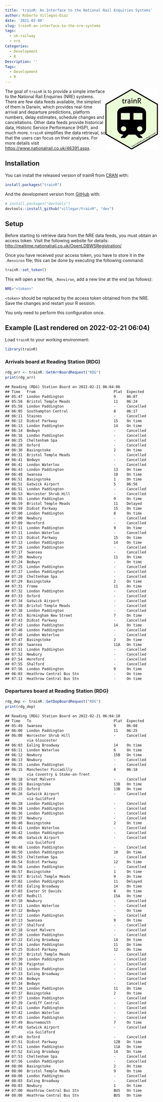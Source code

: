```yaml
---
title: 'trainR: An Interface to the National Rail Enquiries Systems'
author: Roberto Villegas-Diaz
date: '2021-02-08'
slug: trainR-an-interface-to-the-nre-systems
tags:
  - uk-railway
  - nre
Categories:
  - Development
  - R
Description: ''
Tags:
  - Development
  - R
---
```


<img src="https://raw.githubusercontent.com/villegar/trainR/main/inst/images/logo.png" alt="logo" align="right" height=200px/>

The goal of `trainR` is to provide a simple interface to the 
National Rail Enquiries (NRE) systems. There are few data feeds 
available, the simplest of them is Darwin, which provides real-time 
arrival and departure predictions, platform numbers, delay estimates, 
schedule changes and cancellations. Other data feeds provide historical 
data, Historic Service Performance (HSP), and much more. `trainR` 
simplifies the data retrieval, so that the users can focus on their 
analyses. For more details visit 
https://www.nationalrail.co.uk/46391.aspx.

## Installation

You can install the released version of trainR from [CRAN](https://CRAN.R-project.org) with:

``` r
install.packages("trainR")
```

And the development version from [GitHub](https://github.com/) with:

``` r
# install.packages("devtools")
devtools::install_github("villegar/trainR", "dev")
```

## Setup
Before starting to retrieve data from the NRE data feeds, you must obtain an access token. 
Visit the following website for details: http://realtime.nationalrail.co.uk/OpenLDBWSRegistration/

Once you have received your access token, you have to store it in the `.Renviron` file; this can be 
done by executing the following command:


```r
trainR::set_token()
```

This will open a text file, `.Renviron`, add a new line at the end (as follows):

```bash
NRE="<token>"
```

`<token>` should be replaced by the access token obtained from the NRE. Save the changes and restart 
your R session.

You only need to perform this configuration once.

## Example (Last rendered on 2022-02-21 06:04)

Load `trainR` to your working environment:

```r
library(trainR)
```

### Arrivals board at Reading Station (RDG)


```r
rdg_arr <- trainR::GetArrBoardRequest("RDG")
print(rdg_arr)
```

```
## Reading (RDG) Station Board on 2022-02-21 06:04:06
## Time   From                                    Plat  Expected
## 05:47  London Paddington                       9     06:07
## 05:58  Bristol Temple Meads                    11    06:24
## 05:58  London Paddington                       -     Cancelled
## 06:05  Southampton Central                     8     06:17
## 06:11  Staines                                 -     Cancelled
## 06:12  Didcot Parkway                          15    On time
## 06:13  London Paddington                       14    On time
## 06:14  Bedwyn                                  -     Cancelled
## 06:16  London Paddington                       -     Cancelled
## 06:25  Cheltenham Spa                          -     Cancelled
## 06:28  Oxford                                  -     Cancelled
## 06:30  Basingstoke                             2     On time
## 06:31  Bristol Temple Meads                    -     Cancelled
## 06:41  Bedwyn                                  -     Cancelled
## 06:41  London Waterloo                         -     Cancelled
## 06:43  London Paddington                       13    On time
## 06:48  Swansea                                 10    On time
## 06:51  Basingstoke                             1     On time
## 06:51  Gatwick Airport                         5     06:56
## 06:51  London Paddington                       -     Cancelled
## 06:53  Worcester Shrub Hill                    -     Cancelled
## 06:55  London Paddington                       9     On time
## 06:59  Bristol Temple Meads                    11    Delayed
## 06:59  Didcot Parkway                          15    On time
## 07:00  London Paddington                       8     On time
## 07:00  Newbury                                 -     Cancelled
## 07:09  Hereford                                -     Cancelled
## 07:11  London Paddington                       9     On time
## 07:11  London Waterloo                         -     Cancelled
## 07:13  Didcot Parkway                          15    On time
## 07:13  London Paddington                       14    On time
## 07:16  London Paddington                       -     Cancelled
## 07:17  Swansea                                 -     Cancelled
## 07:20  Newbury                                 11    On time
## 07:24  Bedwyn                                  -     On time
## 07:25  London Paddington                       -     Cancelled
## 07:27  London Paddington                       -     Cancelled
## 07:28  Cheltenham Spa                          -     Cancelled
## 07:29  Basingstoke                             2     On time
## 07:31  Frome                                   11    On time
## 07:32  London Paddington                       -     Cancelled
## 07:33  Oxford                                  -     Cancelled
## 07:34  Gatwick Airport                         -     Cancelled
## 07:38  Bristol Temple Meads                    -     Cancelled
## 07:38  London Paddington                       -     Cancelled
## 07:43  Birmingham New Street                   7     On time
## 07:43  Didcot Parkway                          -     Cancelled
## 07:43  London Paddington                       14    On time
## 07:46  London Paddington                       -     Cancelled
## 07:46  London Waterloo                         -     Cancelled
## 07:47  Basingstoke                             2     On time
## 07:49  Swansea                                 11A   On time
## 07:51  London Paddington                       -     Cancelled
## 07:52  Newbury                                 -     Cancelled
## 07:54  Hereford                                -     Cancelled
## 07:55  Shalford                                -     Cancelled
## 07:56  London Paddington                       9     On time
## 06:03  Heathrow Central Bus Stn                -     On time
## 07:11  Heathrow Central Bus Stn                -     On time
```

### Departures board at Reading Station (RDG)


```r
rdg_dep <- trainR::GetDepBoardRequest("RDG")
print(rdg_dep)
```

```
## Reading (RDG) Station Board on 2022-02-21 06:04:10
## Time   To                                      Plat  Expected
## 05:49  Swansea                                 9     06:08
## 06:00  London Paddington                       11    06:25
## 06:00  Worcester Shrub Hill                    -     Cancelled
##        via Gloucester                          
## 06:03  Ealing Broadway                         14    On time
## 06:11  London Waterloo                         6     On time
## 06:12  Newbury                                 15B   On time
## 06:13  Newbury                                 -     Cancelled
## 06:15  London Paddington                       -     Cancelled
## 06:15  Manchester Piccadilly                   8     06:18
##        via Coventry & Stoke-on-Trent           
## 06:18  Great Malvern                           -     Cancelled
## 06:19  Basingstoke                             13B   On time
## 06:22  Oxford                                  13B   On time
## 06:26  Gatwick Airport                         -     Cancelled
##        via Guildford                           
## 06:28  London Paddington                       -     Cancelled
## 06:34  London Paddington                       -     Cancelled
## 06:36  London Paddington                       -     Cancelled
## 06:37  Newbury                                 -     Cancelled
## 06:40  Basingstoke                             2     On time
## 06:41  London Waterloo                         -     Cancelled
## 06:42  London Paddington                       -     Cancelled
## 06:46  Gatwick Airport                         -     Cancelled
##        via Guildford                           
## 06:48  London Paddington                       -     Cancelled
## 06:50  London Paddington                       10    On time
## 06:53  Cheltenham Spa                          -     Cancelled
## 06:54  Didcot Parkway                          12    On time
## 06:56  London Paddington                       -     Cancelled
## 06:57  Basingstoke                             1     On time
## 06:57  Bristol Temple Meads                    9     On time
## 07:02  London Paddington                       11    Delayed
## 07:03  Ealing Broadway                         14    On time
## 07:03  Exeter St Davids                        8     On time
## 07:07  Redhill                                 15A   On time
## 07:10  Newbury                                 -     Cancelled
## 07:11  London Waterloo                         -     Cancelled
## 07:12  Bedwyn                                  -     On time
## 07:12  London Paddington                       -     Cancelled
## 07:13  Swansea                                 9     On time
## 07:17  Shalford                                -     Cancelled
## 07:18  Great Malvern                           -     Cancelled
## 07:20  London Paddington                       -     Cancelled
## 07:22  Ealing Broadway                         14    On time
## 07:24  London Paddington                       11    On time
## 07:25  Didcot Parkway                          12    On time
## 07:27  Bristol Temple Meads                    -     Cancelled
## 07:30  London Paddington                       -     Cancelled
## 07:30  Paignton                                -     Cancelled
## 07:31  London Paddington                       -     Cancelled
## 07:33  Ealing Broadway                         -     Cancelled
## 07:34  Bedwyn                                  -     Cancelled
## 07:34  Bedwyn                                  -     Cancelled
## 07:34  London Paddington                       11    On time
## 07:37  Basingstoke                             2     On time
## 07:37  London Paddington                       -     Cancelled
## 07:39  Cardiff Central                         -     Cancelled
## 07:41  London Paddington                       -     Cancelled
## 07:42  London Waterloo                         -     Cancelled
## 07:45  London Paddington                       -     Cancelled
## 07:49  Bournemouth                             7     On time
## 07:49  Gatwick Airport                         -     Cancelled
##        via Guildford                           
## 07:49  Oxford                                  -     Cancelled
## 07:51  Didcot Parkway                          12B   On time
## 07:51  London Paddington                       11A   On time
## 07:52  Ealing Broadway                         14    On time
## 07:53  Cheltenham Spa                          -     Cancelled
## 07:56  London Paddington                       -     Cancelled
## 08:00  Basingstoke                             2     On time
## 08:00  Bristol Temple Meads                    9     On time
## 08:00  London Paddington                       -     Cancelled
## 08:03  Ealing Broadway                         -     Cancelled
## 08:03  Newbury                                 1     On time
## 07:00  Heathrow Central Bus Stn                BUS   On time
## 08:00  Heathrow Central Bus Stn                BUS   On time
```
